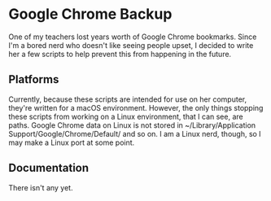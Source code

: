 # Google Chrome Backup
One of my teachers lost years worth of Google Chrome bookmarks. Since I'm a bored nerd who doesn't like seeing people upset, I decided to write her a few scripts to help prevent this from happening in the future.

## Platforms
Currently, because these scripts are intended for use on her computer, they're written for a macOS environment. However, the only things stopping these scripts from working on a Linux environment, that I can see, are paths. Google Chrome data on Linux is not stored in ~/Library/Application Support/Google/Chrome/Default/ and so on. I am a Linux nerd, though, so I may make a Linux port at some point.

## Documentation
There isn't any yet.
